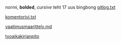 normi, **bolded**, *cursive*
teht 17
uus bingbong
[gitlog.txt](https://github.com/irismayigyu/ot-harjoitustyo/blob/master/laskarit/viikko1/gitlog.txt)

[komentorivi.txt](https://github.com/irismayigyu/ot-harjoitustyo/blob/master/laskarit/viikko1/komentorivi.txt)

[vaatimusmaarittely.md](https://github.com/irismayigyu/ot-harjoitustyo/blob/master/laskarit/viikko1/dokumentaatio/vaatimusmaarittely.md)

[tyoaikakirjanpito](https://github.com/irismayigyu/ot-harjoitustyo/blob/master/laskarit/viikko1/dokumentaatio/Tyoaikakirjanpito)
